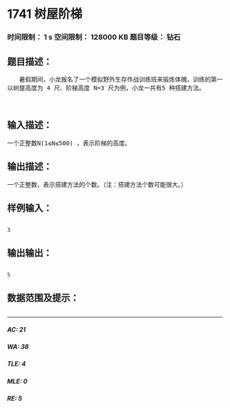 # 1741 树屋阶梯   
### 时间限制： 1 s     空间限制： 128000 KB     题目等级： 钻石  
## 题目描述：  

<pre>
　　暑假期间，小龙报名了一个模拟野外生存作战训练班来锻炼体魄，训练的第一个晚上，教官就给他们出了个难题。由于地上露营湿气重，必须选择在高处的树屋露营。小龙分配的树屋建立在一颗高度为 N+1 尺（N 为正整数）的大树上，正当他发愁怎么爬上去的时候，发现旁边堆满了一些空心四方钢材，经过观察和测量，这些钢材截面的宽和高大小不一，但都是 1 尺的整数倍，教官命令队员们每人选取 N 个空心钢材来搭建一个总高度为 N 尺的阶梯来进入树屋，该阶梯每一步台阶的高度为 1 尺，宽度也为 1 尺。如果这些钢材有各种尺寸，且每种尺寸数量充足，那么小龙可以有多少种搭建方法？（注：为了避免夜里踏空，钢材空心的一面绝对不可以向上。）
以树屋高度为 4 尺、阶梯高度 N=3 尺为例，小龙一共有5 种搭建方法。
  

</pre>
  
  
## 输入描述：  

<pre>
一个正整数N(1≤N≤500) ，表示阶梯的高度。
</pre>
  
  
## 输出描述：  

<pre>
一个正整数，表示搭建方法的个数。（注：搭建方法个数可能很大。） 
</pre>
  
  
## 样例输入：  

<pre><code>
3
</code></pre>
  
  
## 输出输出：  

<pre><code>
5
</code></pre>
  
  
## 数据范围及提示：  

<pre>
</pre>
  
  
***  

##### AC: 21  
##### WA: 38  
##### TLE: 4  
##### MLE: 0  
##### RE: 5  
